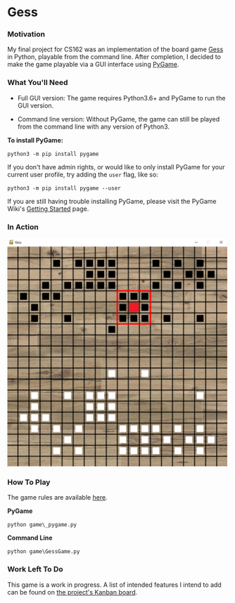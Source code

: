 # Gess

### Motivation

My final project for CS162 was an implementation of the board game [Gess](https://www.chessvariants.com/crossover.dir/gess.html) in Python, playable from the command line. After completion, I decided to make the game playable via a GUI interface using [PyGame](https://www.pygame.org/).

### What You'll Need

* Full GUI version: 
The game requires Python3.6+ and PyGame to run the GUI version. 

* Command line version:
Without PyGame, the game can still be played from the command line with any version of Python3.

**To install PyGame:**

```
python3 -m pip install pygame
```

If you don't have admin rights, or would like to only install PyGame for your current user profile, try adding the `user` flag, like so:

```
python3 -m pip install pygame --user
```

If you are still having trouble installing PyGame, please visit the PyGame Wiki's [Getting Started](https://www.pygame.org/wiki/GettingStarted) page.

### In Action

![Image of game being played](images/in_action_sm.png)

### How To Play

The game rules are available [here](https://www.chessvariants.com/crossover.dir/gess.html#:~:text=There%20are%20two%20players%2C%20black,belonging%20to%20the%20opposing%20player.).

**PyGame**

```
python game\_pygame.py
```

**Command Line**

```
python game\GessGame.py
```

### Work Left To Do

This game is a work in progress. A list of intended features I intend to add can be found on [the project's Kanban board](https://github.com/users/mitchcampbell/projects/3).
